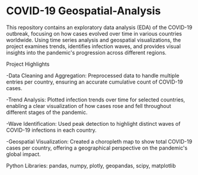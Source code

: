 # COVID-19 Geospatial-Analysis
This repository contains an exploratory data analysis (EDA) of the COVID-19 outbreak, focusing on how cases evolved over time in various countries worldwide. Using time series analysis and geospatial visualizations, the project examines trends, identifies infection waves, and provides visual insights into the pandemic's progression across different regions.

Project Highlights

-Data Cleaning and Aggregation: Preprocessed data to handle multiple entries per country, ensuring an accurate cumulative count of COVID-19 cases.

-Trend Analysis: Plotted infection trends over time for selected countries, enabling a clear visualization of how cases rose and fell throughout different stages of the pandemic.

-Wave Identification: Used peak detection to highlight distinct waves of COVID-19 infections in each country.

-Geospatial Visualization: Created a choropleth map to show total COVID-19 cases per country, offering a geographical perspective on the pandemic's global impact.

Python Libraries: pandas, numpy, plotly, geopandas, scipy, matplotlib

